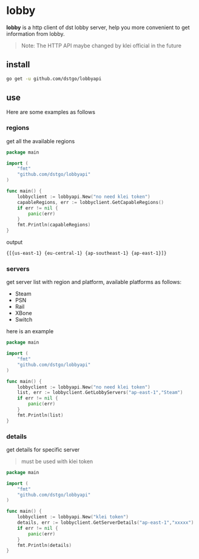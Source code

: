 # lobby
**lobby** is a http client of dst lobby server, help you more convenient to get information from lobby.
> Note: The HTTP API maybe changed by klei official in the future

## install
```bash
go get -u github.com/dstgo/lobbyapi
```

## use
Here are some examples as follows

### regions
get all the available regions
```go
package main

import (
	"fmt"
	"github.com/dstgo/lobbyapi"
)

func main() {
	lobbyclient := lobbyapi.New("no need klei token")
	capableRegions, err := lobbyclient.GetCapableRegions()
	if err != nil {
		panic(err)
	}
	fmt.Println(capableRegions)
}
```
output
```bash
{[{us-east-1} {eu-central-1} {ap-southeast-1} {ap-east-1}]}
```

### servers
get server list with region and platform, available platforms as follows:
* Steam
* PSN
* Rail
* XBone
* Switch

here is an example
```go
package main

import (
	"fmt"
	"github.com/dstgo/lobbyapi"
)

func main() {
	lobbyclient := lobbyapi.New("no need klei token")
	list, err := lobbyclient.GetLobbyServers("ap-east-1","Steam")
	if err != nil {
		panic(err)
	}
	fmt.Println(list)
}
```

### details
get details for specific server
> must be used with klei token
```go
package main

import (
	"fmt"
	"github.com/dstgo/lobbyapi"
)

func main() {
	lobbyclient := lobbyapi.New("klei token")
	details, err := lobbyclient.GetServerDetails("ap-east-1","xxxxx")
	if err != nil {
		panic(err)
	}
	fmt.Println(details)
}
```

